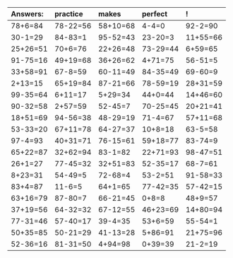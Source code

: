 | Answers: | practice | makes | perfect | ! |
| :--- | :--- | :--- | :--- | :--- |
| 78+6=84 | 78-22=56 | 58+10=68 | 4-4=0 | 92-2=90 | 
| 30-1=29 | 84-83=1 | 95-52=43 | 23-20=3 | 11+55=66 | 
| 25+26=51 | 70+6=76 | 22+26=48 | 73-29=44 | 6+59=65 | 
| 91-75=16 | 49+19=68 | 36+26=62 | 4+71=75 | 56-51=5 | 
| 33+58=91 | 67-8=59 | 60-11=49 | 84-35=49 | 69-60=9 | 
| 2+13=15 | 65+19=84 | 87-21=66 | 78-59=19 | 28+31=59 | 
| 99-35=64 | 6+11=17 | 5+29=34 | 44+0=44 | 14+46=60 | 
| 90-32=58 | 2+57=59 | 52-45=7 | 70-25=45 | 20+21=41 | 
| 18+51=69 | 94-56=38 | 48-29=19 | 71-4=67 | 57+11=68 | 
| 53-33=20 | 67+11=78 | 64-27=37 | 10+8=18 | 63-5=58 | 
| 97-4=93 | 40+31=71 | 76-15=61 | 59+18=77 | 83-74=9 | 
| 65+22=87 | 32+62=94 | 83-1=82 | 22+71=93 | 98-47=51 | 
| 26+1=27 | 77-45=32 | 32+51=83 | 52-35=17 | 68-7=61 | 
| 8+23=31 | 54-49=5 | 72-68=4 | 53-2=51 | 91-58=33 | 
| 83+4=87 | 11-6=5 | 64+1=65 | 77-42=35 | 57-42=15 | 
| 63+16=79 | 87-80=7 | 66-21=45 | 0+8=8 | 48+9=57 | 
| 37+19=56 | 64-32=32 | 67-12=55 | 46+23=69 | 14+80=94 | 
| 77-31=46 | 57-40=17 | 39-4=35 | 53+6=59 | 55-54=1 | 
| 50+35=85 | 50-21=29 | 41-13=28 | 5+86=91 | 21+75=96 | 
| 52-36=16 | 81-31=50 | 4+94=98 | 0+39=39 | 21-2=19 | 
